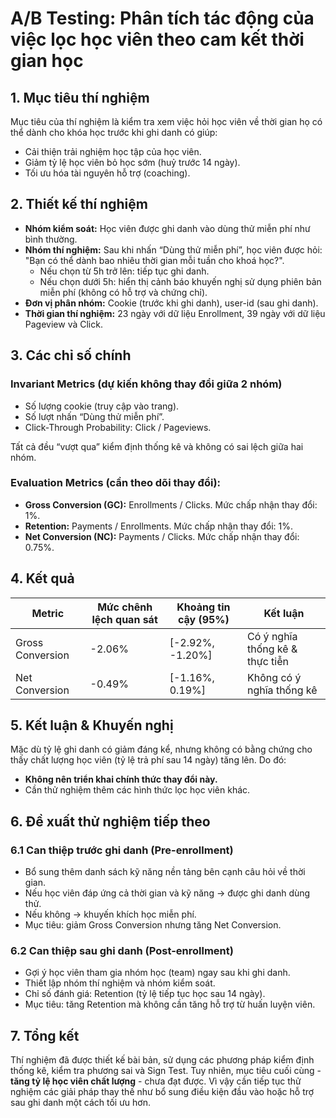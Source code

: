 
# A/B Testing: Phân tích tác động của việc lọc học viên theo cam kết thời gian học

## 1. Mục tiêu thí nghiệm
Mục tiêu của thí nghiệm là kiểm tra xem việc hỏi học viên về thời gian họ có thể dành cho khóa học trước khi ghi danh có giúp:
- Cải thiện trải nghiệm học tập của học viên.
- Giảm tỷ lệ học viên bỏ học sớm (huỷ trước 14 ngày).
- Tối ưu hóa tài nguyên hỗ trợ (coaching).

## 2. Thiết kế thí nghiệm
- **Nhóm kiểm soát:** Học viên được ghi danh vào dùng thử miễn phí như bình thường.
- **Nhóm thí nghiệm:** Sau khi nhấn “Dùng thử miễn phí”, học viên được hỏi: "Bạn có thể dành bao nhiêu thời gian mỗi tuần cho khoá học?".
  - Nếu chọn từ 5h trở lên: tiếp tục ghi danh.
  - Nếu chọn dưới 5h: hiển thị cảnh báo khuyến nghị sử dụng phiên bản miễn phí (không có hỗ trợ và chứng chỉ).
- **Đơn vị phân nhóm:** Cookie (trước khi ghi danh), user-id (sau ghi danh).
- **Thời gian thí nghiệm:** 23 ngày với dữ liệu Enrollment, 39 ngày với dữ liệu Pageview và Click.

## 3. Các chỉ số chính

### Invariant Metrics (dự kiến không thay đổi giữa 2 nhóm)
- Số lượng cookie (truy cập vào trang).
- Số lượt nhấn “Dùng thử miễn phí”.
- Click-Through Probability: Click / Pageviews.

Tất cả đều “vượt qua” kiểm định thống kê và không có sai lệch giữa hai nhóm.

### Evaluation Metrics (cần theo dõi thay đổi):
- **Gross Conversion (GC):** Enrollments / Clicks. Mức chấp nhận thay đổi: 1%.
- **Retention:** Payments / Enrollments. Mức chấp nhận thay đổi: 1%.
- **Net Conversion (NC):** Payments / Clicks. Mức chấp nhận thay đổi: 0.75%.

## 4. Kết quả

| Metric            | Mức chênh lệch quan sát | Khoảng tin cậy (95%)        | Kết luận                                 |
|-------------------|--------------------------|------------------------------|-------------------------------------------|
| Gross Conversion  | -2.06%                   | [-2.92%, -1.20%]             | Có ý nghĩa thống kê & thực tiễn          |
| Net Conversion    | -0.49%                   | [-1.16%, 0.19%]              | Không có ý nghĩa thống kê                |

## 5. Kết luận & Khuyến nghị
Mặc dù tỷ lệ ghi danh có giảm đáng kể, nhưng không có bằng chứng cho thấy chất lượng học viên (tỷ lệ trả phí sau 14 ngày) tăng lên. Do đó:
- **Không nên triển khai chính thức thay đổi này.**
- Cần thử nghiệm thêm các hình thức lọc học viên khác.

## 6. Đề xuất thử nghiệm tiếp theo

### 6.1 Can thiệp trước ghi danh (Pre-enrollment)
- Bổ sung thêm danh sách kỹ năng nền tảng bên cạnh câu hỏi về thời gian.
- Nếu học viên đáp ứng cả thời gian và kỹ năng → được ghi danh dùng thử.
- Nếu không → khuyến khích học miễn phí.
- Mục tiêu: giảm Gross Conversion nhưng tăng Net Conversion.

### 6.2 Can thiệp sau ghi danh (Post-enrollment)
- Gợi ý học viên tham gia nhóm học (team) ngay sau khi ghi danh.
- Thiết lập nhóm thí nghiệm và nhóm kiểm soát.
- Chỉ số đánh giá: Retention (tỷ lệ tiếp tục học sau 14 ngày).
- Mục tiêu: tăng Retention mà không cần tăng hỗ trợ từ huấn luyện viên.

## 7. Tổng kết
Thí nghiệm đã được thiết kế bài bản, sử dụng các phương pháp kiểm định thống kê, kiểm tra phương sai và Sign Test. Tuy nhiên, mục tiêu cuối cùng - **tăng tỷ lệ học viên chất lượng** - chưa đạt được. Vì vậy cần tiếp tục thử nghiệm các giải pháp thay thế như bổ sung điều kiện đầu vào hoặc hỗ trợ sau ghi danh một cách tối ưu hơn.
